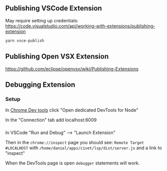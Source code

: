 Publishing VSCode Extension
---

May require setting up credentials: https://code.visualstudio.com/api/working-with-extensions/publishing-extension

```bash
yarn vsce-publish
```

Publishing Open VSX Extension
---

https://github.com/eclipse/openvsx/wiki/Publishing-Extensions

Debugging Extension
---

### Setup

In [Chrome Dev tools](chrome://inspect) click "Open dedicated DevTools for Node"

In the "Connection" tab add localhost:6009

###

In VSCode "Run and Debug" --> "Launch Extension"

Then in the `chrome://inspect` page you should see: `Remote Target #LOCALHOST` with `/home/daniel/apps/civet/lsp/dist/server.js` and a link to "inspect"

When the DevTools page is open `debugger` statements will work.
